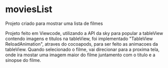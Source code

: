 # moviesList
Projeto criado para mostrar uma lista de filmes

Projeto feito em Viewcode, utilizando a API da sky para popular a tableView 
contendo imagens e titulos na tableView, foi implementado "TableView ReloadAnimation", atraves do cocoapods, para ser feito as animacoes da tableView. 
Quando selecionado o filme, vai direcionar para a proxima tela, onde ira mostar uma imagem maior do filme juntamento com o titulo e a sinopse do filme. 
